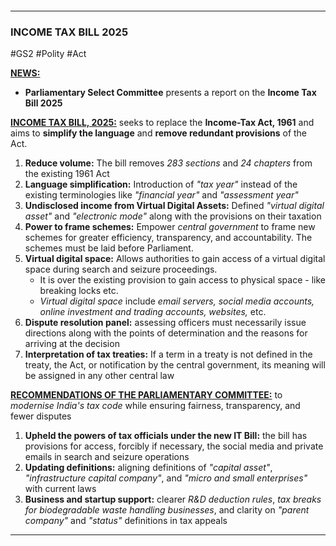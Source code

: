 ```table-of-contents
```
---
### **INCOME TAX BILL 2025**
#GS2 #Polity #Act 

<b><u>NEWS:</u></b> 
- **Parliamentary Select Committee** presents a report on the **Income Tax Bill 2025**

<b><u>INCOME TAX BILL, 2025:</u></b> seeks to replace the **Income-Tax Act, 1961** and aims to **simplify the language** and **remove redundant provisions** of the Act.
1. **Reduce volume:** The bill removes *283 sections* and *24 chapters* from the existing 1961 Act
2. **Language simplification:** Introduction of *"tax year"* instead of the existing terminologies like *"financial year"* and *"assessment year"*
3. **Undisclosed income from Virtual Digital Assets:** Defined *"virtual digital asset"* and *"electronic mode"* along with the provisions on their taxation
4. **Power to frame schemes:** Empower *central government* to frame new schemes for greater efficiency, transparency, and accountability. The schemes must be laid before Parliament.
5. **Virtual digital space:** Allows authorities to gain access of a virtual digital space during search and seizure proceedings.
	- It is over the existing provision to gain access to physical space - like breaking locks etc.   
	- *Virtual digital space* include *email servers, social media accounts, online investment and trading accounts, websites,* etc.
6. **Dispute resolution panel:** assessing officers must necessarily issue directions along with the points of determination and the reasons for arriving at the decision
7. **Interpretation of tax treaties:** If a term in a treaty is not defined in the treaty, the Act, or notification by the central government, its meaning will be assigned in any other central law

<b><u>RECOMMENDATIONS OF THE PARLIAMENTARY COMMITTEE:</u></b> to *modernise India's tax code* while ensuring fairness, transparency, and fewer disputes
1. **Upheld the powers of tax officials under the new IT Bill:** the bill has provisions for access, forcibly if necessary, the social media and private emails in search and seizure operations
2. **Updating definitions:** aligning definitions of *"capital asset"*, *"infrastructure capital company"*, and *"micro and small enterprises"* with current laws
3. **Business and startup support:** clearer *R&D deduction rules*, *tax breaks for biodegradable waste handling businesses*, and clarity on *"parent company"* and *"status"* definitions in tax appeals

---


